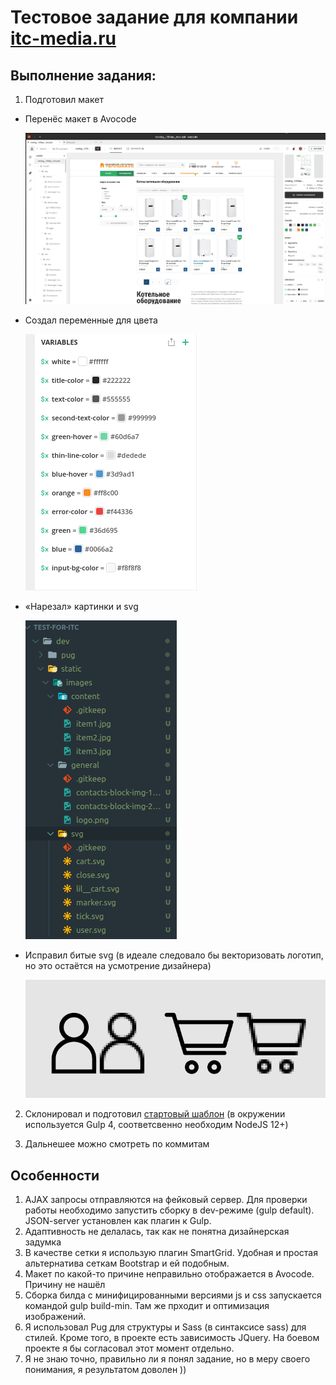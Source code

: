 # Тестовое задание для компании [itc-media.ru](https://itc-media.ru/)

## Выполнение задания:

1. Подготовил макет

- Перенёс макет в Avocode

  ![avocode](/img-for-md/2019-12-24_22-59.png)

* Создал переменные для цвета

  ![colors-var](/img-for-md/2019-12-24_23-04.png)

- «Нарезал» картинки и svg

  ![images](/img-for-md/2019-12-24_23-08.png)

* Исправил битые svg (в идеале следовало бы векторизовать логотип, но это остаётся на усмотрение дизайнера)

  ![fix-svg](/img-for-md/2019-12-24_23-13.png)

2. Склонировал и подготовил [стартовый шаблон](https://github.com/smargelov/newGulpStart) (в окружении используется Gulp 4, соответсвенно необходим NodeJS 12+)

3. Дальнешее можно смотреть по коммитам

## Особенности

1. AJAX запросы отправляются на фейковый сервер. Для проверки работы необходимо запустить сборку в dev-режиме (gulp default). JSON-server установлен как плагин к Gulp.
2. Адаптивность не делалась, так как не понятна дизайнерская задумка
3. В качестве сетки я использую плагин SmartGrid. Удобная и простая альтернатива сеткам Bootstrap и ей подобным.
4. Макет по какой-то причине неправильно отображается в Avocode. Причину не нашёл
5. Сборка билда с минифицированными версиями js и css запускается командой gulp build-min. Там же прходит и оптимизация изображений.
6. Я использовал Pug для структуры и Sass (в синтаксисе sass) для стилей. Кроме того, в проекте есть зависимость JQuery. На боевом проекте я бы согласовал этот момент отдельно.
7. Я не знаю точно, правильно ли я понял задание, но в меру своего понимания, я результатом доволен ))
